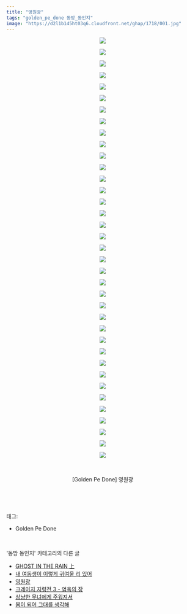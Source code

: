 ```yaml
---
title: "영원광"
tags: "golden_pe_done 동방_동인지"
image: "https://d2l1b145ht03q6.cloudfront.net/ghap/1718/001.jpg"
---
```

<div class="article">
<p style="text-align: center; clear: none; float: none;"><img src="{{ site.imgserver1 }}/ghap/1718/001.jpg"/></p>
<p style="text-align: center; clear: none; float: none;"><img src="{{ site.imgserver1 }}/ghap/1718/002.jpg"/></p>
<p style="text-align: center; clear: none; float: none;"><img src="{{ site.imgserver1 }}/ghap/1718/003.jpg"/></p>
<p style="text-align: center; clear: none; float: none;"><img src="{{ site.imgserver1 }}/ghap/1718/004.jpg"/></p>
<p style="text-align: center; clear: none; float: none;"><img src="{{ site.imgserver1 }}/ghap/1718/005.jpg"/></p>
<p style="text-align: center; clear: none; float: none;"><img src="{{ site.imgserver1 }}/ghap/1718/006.jpg"/></p>
<p style="text-align: center; clear: none; float: none;"><img src="{{ site.imgserver1 }}/ghap/1718/007.jpg"/></p>
<p style="text-align: center; clear: none; float: none;"><img src="{{ site.imgserver1 }}/ghap/1718/008.jpg"/></p>
<p style="text-align: center; clear: none; float: none;"><img src="{{ site.imgserver1 }}/ghap/1718/009.jpg"/></p>
<p style="text-align: center; clear: none; float: none;"><img src="{{ site.imgserver1 }}/ghap/1718/010.jpg"/></p>
<p style="text-align: center; clear: none; float: none;"><img src="{{ site.imgserver1 }}/ghap/1718/011.jpg"/></p>
<p style="text-align: center; clear: none; float: none;"><img src="{{ site.imgserver1 }}/ghap/1718/012.jpg"/></p>
<p style="text-align: center; clear: none; float: none;"><img src="{{ site.imgserver1 }}/ghap/1718/013.jpg"/></p>
<p style="text-align: center; clear: none; float: none;"><img src="{{ site.imgserver1 }}/ghap/1718/014.jpg"/></p>
<p style="text-align: center; clear: none; float: none;"><img src="{{ site.imgserver1 }}/ghap/1718/015.jpg"/></p>
<p style="text-align: center; clear: none; float: none;"><img src="{{ site.imgserver1 }}/ghap/1718/016.jpg"/></p>
<p style="text-align: center; clear: none; float: none;"><img src="{{ site.imgserver1 }}/ghap/1718/017.jpg"/></p>
<p style="text-align: center; clear: none; float: none;"><img src="{{ site.imgserver1 }}/ghap/1718/018.jpg"/></p>
<p style="text-align: center; clear: none; float: none;"><img src="{{ site.imgserver1 }}/ghap/1718/019.jpg"/></p>
<p style="text-align: center; clear: none; float: none;"><img src="{{ site.imgserver1 }}/ghap/1718/020.jpg"/></p>
<p style="text-align: center; clear: none; float: none;"><img src="{{ site.imgserver1 }}/ghap/1718/021.jpg"/></p>
<p style="text-align: center; clear: none; float: none;"><img src="{{ site.imgserver1 }}/ghap/1718/022.jpg"/></p>
<p style="text-align: center; clear: none; float: none;"><img src="{{ site.imgserver1 }}/ghap/1718/023.jpg"/></p>
<p style="text-align: center; clear: none; float: none;"><img src="{{ site.imgserver1 }}/ghap/1718/024.jpg"/></p>
<p style="text-align: center; clear: none; float: none;"><img src="{{ site.imgserver1 }}/ghap/1718/025.jpg"/></p>
<p style="text-align: center; clear: none; float: none;"><img src="{{ site.imgserver1 }}/ghap/1718/026.jpg"/></p>
<p style="text-align: center; clear: none; float: none;"><img src="{{ site.imgserver1 }}/ghap/1718/027.jpg"/></p>
<p style="text-align: center; clear: none; float: none;"><img src="{{ site.imgserver1 }}/ghap/1718/028.jpg"/></p>
<p style="text-align: center; clear: none; float: none;"><img src="{{ site.imgserver1 }}/ghap/1718/029.jpg"/></p>
<p style="text-align: center; clear: none; float: none;"><img src="{{ site.imgserver1 }}/ghap/1718/030.jpg"/></p>
<p style="text-align: center; clear: none; float: none;"><img src="{{ site.imgserver1 }}/ghap/1718/031.jpg"/></p>
<p style="text-align: center; clear: none; float: none;"><img src="{{ site.imgserver1 }}/ghap/1718/032.jpg"/></p>
<p style="text-align: center; clear: none; float: none;"><img src="{{ site.imgserver1 }}/ghap/1718/033.jpg"/></p>
<p style="text-align: center; clear: none; float: none;"><img src="{{ site.imgserver1 }}/ghap/1718/034.jpg"/></p>
<p style="text-align: center; clear: none; float: none;"><img src="{{ site.imgserver1 }}/ghap/1718/035.jpg"/></p>
<p style="text-align: center; clear: none; float: none;"><img src="{{ site.imgserver1 }}/ghap/1718/036.jpg"/></p>
<p style="text-align: center; clear: none; float: none;"><img src="{{ site.imgserver1 }}/ghap/1718/037.jpg"/></p>
<p style="text-align: center; clear: none; float: none;"><br/></p>
<p style="text-align: center; clear: none; float: none;">[Golden Pe Done] 영원광</p>
<p><br/></p>
</div><br/>
<div class="tagTrail">
<p>태그: </p>
<ul>
<li>Golden Pe Done</li>
</ul>
</div><br/>
<div class="another">
<p>'동방 동인지' 카테고리의 다른 글</p>
<ul>
<li><a href="/ghap_1720">GHOST IN THE RAIN 上</a></li>
<li><a href="/ghap_1719">내 여동생이 이렇게 귀여울 리 있어</a></li>
<li><a href="/ghap_1718">영원광</a></li>
<li><a href="/ghap_1717">크레이지 지령전 3 - 염옥의 장</a></li>
<li><a href="/ghap_1715">상냥한 무녀에게 주워져서</a></li>
<li><a href="/ghap_1713">봄이 되어 그대를 생각해</a></li>
</ul>
</div><br/>
<div class="cb_module cb_fluid">
<div class="cb_wrt cb_profile">
</div><!-- commentList close -->
</div><br/>
